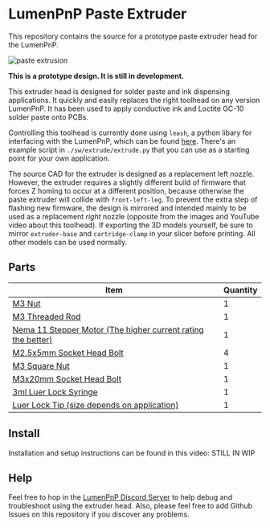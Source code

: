 # LumenPnP Paste Extruder

This repository contains the source for a prototype paste extruder head for the LumenPnP.

![paste extrusion](./img/hero-paste.gif)

**This is a prototype design. It is still in development.**

This extruder head is designed for solder paste and ink dispensing applications. It quickly and easily replaces the right toolhead on any version LumenPnP. It has been used to apply conductive ink and Loctite GC-10 solder paste onto PCBs.

Controlling this toolhead is currently done using `leash`, a python libary for interfacing with the LumenPnP, which can be found [here](https://github.com/opulo-inc/leash). There's an example script in `./sw/extrude/extrude.py` that you can use as a starting point for your own application.

The source CAD for the extruder is designed as a replacement left nozzle. However, the extruder requires a slightly different build of firmware that forces Z homing to occur at a different position, because otherwise the paste extruder will collide with `front-left-leg`. To prevent the extra step of flashing new firmware, the design is mirrored and intended mainly to be used as a replacement *right* nozzle (opposite from the images and YouTube video about this toolhead). If exporting the 3D models yourself, be sure to mirror `extruder-base` and `cartridge-clamp` in your slicer before printing. All other models can be used normally.

## Parts

| Item | Quantity |
| ---- | -------- |
| [M3 Nut](https://www.mcmaster.com/90591A250/) | 1 |
| [M3 Threaded Rod](https://www.mcmaster.com/94595A215/) | 1 |
| [Nema 11 Stepper Motor (The higher current rating the better)](https://www.amazon.com/s?k=nema+11+stepper+motor) | 1 |
| [M2.5x5mm Socket Head Bolt](https://www.mcmaster.com/91290A100/) | 4 |
| [M3 Square Nut](https://www.mcmaster.com/97259A101/) | 1 |
| [M3x20mm Socket Head Bolt](https://www.mcmaster.com/91290A123/) | 1 |
| [3ml Luer Lock Syringe](https://www.mcmaster.com/7510A42/) | 1 |
| [Luer Lock Tip (size depends on application)](https://www.mcmaster.com/products/needles/fitting-connection~luer-lock/dispensing-tips-with-luer-lock-connection/tip-type~tapered/) | 1 |

## Install

Installation and setup instructions can be found in this video:
STILL IN WIP

## Help

Feel free to hop in the [LumenPnP Discord Server](https://discordapp.com/invite/TCwy6De ) to help debug and troubleshoot using the extruder head. Also, please feel free to add Github Issues on this repository if you discover any problems.
